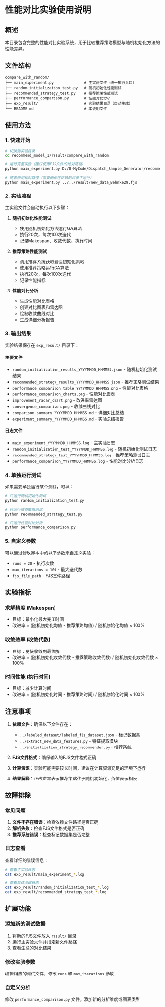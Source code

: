 # 性能对比实验使用说明

## 概述
本目录包含完整的性能对比实验系统，用于比较推荐策略模型与随机初始化方法的性能差异。

## 文件结构
```
compare_with_random/
├── main_experiment.py              # 主实验文件（统一执行入口）
├── random_initialization_test.py   # 随机初始化性能测试
├── recommended_strategy_test.py    # 推荐策略性能测试
├── performance_comparison.py       # 性能对比分析
├── exp_result/                     # 实验结果目录（自动生成）
└── README.md                       # 本说明文件
```

## 使用方法

### 1. 快速开始
```bash
# 切换到实验目录
cd recommend_model_1/result/compare_with_random

# 运行完整实验（建议使用FJS文件的绝对路径）
python main_experiment.py D:/0-MyCode/Dispatch_Sample_Generator/recommend_model_1/result/new_data_Behnke29.fjs

# 或者使用相对路径（需要确保在正确的目录下运行）
python main_experiment.py ../../result/new_data_Behnke29.fjs
```

### 2. 实验流程
主实验文件会自动执行以下步骤：

1. **随机初始化性能测试**
   - 使用随机初始化方法运行GA算法
   - 执行20次，每次100次迭代
   - 记录Makespan、收敛代数、执行时间

2. **推荐策略性能测试**
   - 调用推荐系统获取最佳初始化策略
   - 使用推荐策略运行GA算法
   - 执行20次，每次100次迭代
   - 记录性能指标

3. **性能对比分析**
   - 生成性能对比表格
   - 创建对比图表和雷达图
   - 绘制收敛曲线对比
   - 生成详细分析报告

### 3. 输出结果
实验结果保存在 `exp_result/` 目录下：

#### 主要文件
- `random_initialization_results_YYYYMMDD_HHMMSS.json` - 随机初始化测试结果
- `recommended_strategy_results_YYYYMMDD_HHMMSS.json` - 推荐策略测试结果
- `performance_comparison_table_YYYYMMDD_HHMMSS.png` - 性能对比表格
- `performance_comparison_charts.png` - 性能对比图表
- `improvement_radar_chart.png` - 改进率雷达图
- `convergence_comparison.png` - 收敛曲线对比
- `comparison_summary_YYYYMMDD_HHMMSS.md` - 详细对比总结
- `experiment_summary_YYYYMMDD_HHMMSS.md` - 实验总结报告

#### 日志文件
- `main_experiment_YYYYMMDD_HHMMSS.log` - 主实验日志
- `random_initialization_test_YYYYMMDD_HHMMSS.log` - 随机初始化测试日志
- `recommended_strategy_test_YYYYMMDD_HHMMSS.log` - 推荐策略测试日志
- `performance_comparison_YYYYMMDD_HHMMSS.log` - 性能对比分析日志

### 4. 单独运行测试
如果需要单独运行某个测试，可以：

```bash
# 只运行随机初始化测试
python random_initialization_test.py

# 只运行推荐策略测试
python recommended_strategy_test.py

# 只运行性能对比分析
python performance_comparison.py
```

### 5. 自定义参数
可以通过修改脚本中的以下参数来自定义实验：

- `runs = 20` - 执行次数
- `max_iterations = 100` - 最大迭代数
- `fjs_file_path` - FJS文件路径

## 实验指标

### 求解精度 (Makespan)
- 目标：最小化最大完工时间
- 改进率 = (随机初始化均值 - 推荐策略均值) / 随机初始化均值 × 100%

### 收敛效率 (收敛代数)
- 目标：更快收敛到最优解
- 改进率 = (随机初始化收敛代数 - 推荐策略收敛代数) / 随机初始化收敛代数 × 100%

### 时间性能 (执行时间)
- 目标：减少计算时间
- 改进率 = (随机初始化时间 - 推荐策略时间) / 随机初始化时间 × 100%

## 注意事项

1. **依赖文件**：确保以下文件存在：
   - `../labeled_dataset/labeled_fjs_dataset.json` - 标记数据集
   - `../extract_new_data_features.py` - 特征提取模块
   - `../initialization_strategy_recommender.py` - 推荐系统

2. **FJS文件格式**：确保输入的FJS文件格式正确

3. **计算资源**：实验可能需要较长时间，建议在计算资源充足的环境下运行

4. **结果解释**：正改进率表示推荐策略优于随机初始化，负值表示相反

## 故障排除

### 常见问题
1. **文件不存在错误**：检查依赖文件路径是否正确
2. **解析失败**：检查FJS文件格式是否正确
3. **推荐系统错误**：检查标记数据集是否完整

### 日志查看
查看详细的错误信息：
```bash
# 查看主实验日志
cat exp_result/main_experiment_*.log

# 查看具体测试日志
cat exp_result/random_initialization_test_*.log
cat exp_result/recommended_strategy_test_*.log
```

## 扩展功能

### 添加新的测试数据
1. 将新的FJS文件放入 `result/` 目录
2. 运行主实验文件并指定新文件路径
3. 查看生成的对比结果

### 修改实验参数
编辑相应的测试文件，修改 `runs` 和 `max_iterations` 参数

### 自定义分析
修改 `performance_comparison.py` 文件，添加新的分析维度或图表类型 